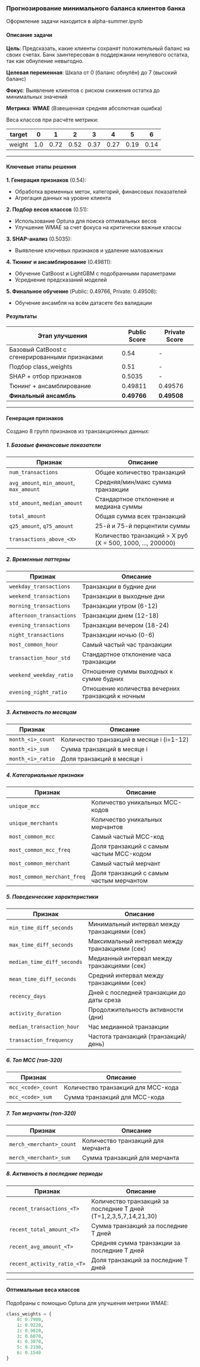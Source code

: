 ### Прогнозирование минимального баланса клиентов банка

Оформление задачи находится в alpha-summer.ipynb

#### Описание задачи
**Цель**: Предсказать, какие клиенты сохранят положительный баланс на своих счетах. Банк заинтересован в поддержании ненулевого остатка, так как обнуление невыгодно.

**Целевая переменная**: Шкала от 0 (баланс обнулён) до 7 (высокий баланс) 

**Фокус**: Выявление клиентов с риском снижения остатка до минимальных значений  

**Метрика**: **WMAE** (Взвешенная средняя абсолютная ошибка)  

Веса классов при расчёте метрики:

| target | 0    | 1    | 2    | 3    | 4    | 5    | 6    |
|--------|------|------|------|------|------|------|------|
| weight | 1.0  | 0.72 | 0.52 | 0.37 | 0.27 | 0.19 | 0.14 |

---

#### Ключевые этапы решения
**1. Генерация признаков** (0.54):
- Обработка временных меток, категорий, финансовых показателей
- Агрегация данных на уровне клиента

**2. Подбор весов классов** (0.51):
- Использование Optuna для поиска оптимальных весов
- Улучшение WMAE за счет фокуса на критически важные классы

**3. SHAP-анализ** (0.5035):
- Выявление ключевых признаков и удаление маловажных

**4. Тюнинг и ансамблирование** (0.49811):
- Обучение CatBoost и LightGBM с подобранными параметрами
- Усреднение предсказаний моделей

**5. Финальное обучение** (Public: 0.49766, Private: 0.49508):
- Обучение ансамбля на всём датасете без валидации



#### Результаты
| Этап улучшения             | Public Score | Private Score |
|----------------------------|--------------|---------------|
| Базовый CatBoost с сгенерированными признаками          | 0.54         | -             |
| Подбор class_weights       | 0.51         | -             |
| SHAP + отбор признаков     | 0.5035       | -             |
| Тюнинг + ансамблирование  | 0.49811      | 0.49576            |
| **Финальный ансамбль**     | **0.49766**  | **0.49508**   |

---

#### Генерация признаков
Создано 8 групп признаков из транзакционных данных:

##### 1. Базовые финансовые показатели
| Признак                     | Описание |
|-----------------------------|----------|
| `num_transactions`          | Общее количество транзакций |
| `avg_amount`, `min_amount`, `max_amount` | Средняя/мин/макс сумма транзакции |
| `std_amount`, `median_amount` | Стандартное отклонение и медиана суммы |
| `total_amount`              | Общая сумма всех транзакций |
| `q25_amount`, `q75_amount`  | 25-й и 75-й перцентили суммы |
| `transactions_above_<X>`    | Количество транзакций > X руб (X = 500, 1000, ..., 200000) |

##### 2. Временные паттерны
| Признак                          | Описание |
|----------------------------------|----------|
| `weekday_transactions`           | Транзакции в будние дни |
| `weekend_transactions`           | Транзакции в выходные дни |
| `morning_transactions`           | Транзакции утром (6-12) |
| `afternoon_transactions`         | Транзакции днем (12-18) |
| `evening_transactions`           | Транзакции вечером (18-24) |
| `night_transactions`             | Транзакции ночью (0-6) |
| `most_common_hour`               | Самый частый час транзакции |
| `transaction_hour_std`           | Стандартное отклонение часа транзакции |
| `weekend_weekday_ratio`          | Отношение суммы выходных к сумме будних |
| `evening_night_ratio`            | Отношение количества вечерних транзакций к ночным |

##### 3. Активность по месяцам
| Признак               | Описание |
|-----------------------|----------|
| `month_<i>_count`     | Количество транзакций в месяце i (i=1-12) |
| `month_<i>_sum`       | Сумма транзакций в месяце i |
| `month_<i>_ratio`     | Доля транзакций в месяце i |

##### 4. Категориальные признаки
| Признак                          | Описание |
|----------------------------------|----------|
| `unique_mcc`                     | Количество уникальных MCC-кодов |
| `unique_merchants`               | Количество уникальных мерчантов |
| `most_common_mcc`                | Самый частый MCC-код |
| `most_common_mcc_freq`           | Доля транзакций с самым частым MCC-кодом |
| `most_common_merchant`           | Самый частый мерчант |
| `most_common_merchant_freq`      | Доля транзакций с самым частым мерчантом |

##### 5. Поведенческие характеристики
| Признак                       | Описание |
|-------------------------------|----------|
| `min_time_diff_seconds`       | Минимальный интервал между транзакциями (сек) |
| `max_time_diff_seconds`       | Максимальный интервал между транзакциями (сек) |
| `median_time_diff_seconds`    | Медианный интервал между транзакциями (сек) |
| `mean_time_diff_seconds`      | Средний интервал между транзакциями (сек) |
| `recency_days`                | Дней с последней транзакции до даты среза |
| `activity_duration`           | Продолжительность активности (дни) |
| `median_transaction_hour`     | Час медианной транзакции |
| `transaction_frequency`       | Частота транзакций (транзакций/день) |

##### 6. Топ MCC (топ-320)
| Признак               | Описание |
|-----------------------|----------|
| `mcc_<code>_count`    | Количество транзакций для MCC-кода |
| `mcc_<code>_sum`      | Сумма транзакций для MCC-кода |

##### 7. Топ мерчанты (топ-320)
| Признак                  | Описание |
|--------------------------|----------|
| `merch_<merchant>_count` | Количество транзакций для мерчанта |
| `merch_<merchant>_sum`   | Сумма транзакций для мерчанта |

##### 8. Активность в последние периоды
| Признак                             | Описание |
|-------------------------------------|----------|
| `recent_transactions_<T>`           | Количество транзакций за последние T дней (T=1,2,3,5,7,14,21,30) |
| `recent_total_amount_<T>`           | Сумма транзакций за последние T дней |
| `recent_avg_amount_<T>`             | Средняя сумма транзакции за последние T дней |
| `recent_activity_ratio_<T>`         | Доля транзакций за последние T дней |

---

#### Оптимальные веса классов
Подобраны с помощью Optuna для улучшения метрики WMAE:
```python
class_weights = {
    0: 0.7900, 
    1: 0.9220, 
    2: 0.9820, 
    3: 0.6070, 
    4: 0.3870, 
    5: 0.2190, 
    6: 0.1540
}
```
